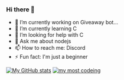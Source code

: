 ### Hi there 👋

- 🔭 I’m currently working on Giveaway bot...
- 🌱 I’m currently learning C
- 🤔 I’m looking for help with C
- 💬 Ask me about nodejs
- 📫 How to reach me: Discord
- ⚡ Fun fact: I'm just a beginner

[![My GitHub stats](https://github-readme-stats.vercel.app/api?username=abhayop&count_private=true&show_border=false&show_icons=true&title_color=fff&icon_color=79ff97&text_color=9f9f9f&bg_color=222222)](https://github.com/abhayop/abhayop)
[![my most codeing](https://github-readme-stats.vercel.app/api/top-langs/?username=abhayop&show_border=false&show_icons=true&title_color=fff&icon_color=79ff97&text_color=9f9f9f&bg_color=222222)](https://github.com/abhayop/abhayop)
